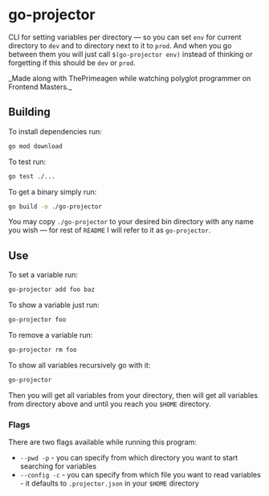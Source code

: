 # go-projector

CLI for setting variables per directory — so you can set `env` for current directory to `dev` and to directory next to it to `prod`.
And when you go between them you will just call `$(go-projector env)` instead of thinking or forgetting if this should be `dev` or `prod`.

\_Made along with ThePrimeagen while watching polyglot programmer on Frontend Masters.\_

## Building

To install dependencies run:

```sh
go mod download
```

To test run:

```sh
go test ./...
```

To get a binary simply run:

```sh
go build -o ./go-projector
```

You may copy `./go-projector` to your desired bin directory with any name you wish — for rest of `README` I will refer to it as `go-projector`.

## Use

To set a variable run:

```sh
go-projector add foo baz
```

To show a variable just run:

```sh
go-projector foo
```

To remove a variable run:

```sh
go-projector rm foo
```

To show all variables recursively go with it:

```sh
go-projector
```

Then you will get all variables from your directory, then will get all variables from directory above and until you reach you `$HOME` directory.

### Flags

There are two flags available while running this program:

- `--pwd -p` - you can specify from which directory you want to start searching for variables
- `--config -c` - you can specify from which file you want to read variables - it defaults to `.projector.json` in your `$HOME` directory
